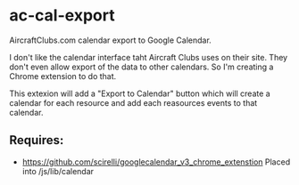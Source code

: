 ac-cal-export
=============

AircraftClubs.com calendar export to Google Calendar.

I don't like the calendar interface taht Aircraft Clubs uses on their site. They don't even allow export of the data to other calendars. So I'm creating a Chrome extension to do that.

This extexion will add a "Export to Calendar" button which will create a calendar for each resource and add each reasources events to that calendar. 

Requires:
--------
* https://github.com/scirelli/googlecalendar_v3_chrome_extenstion
    Placed into /js/lib/calendar

